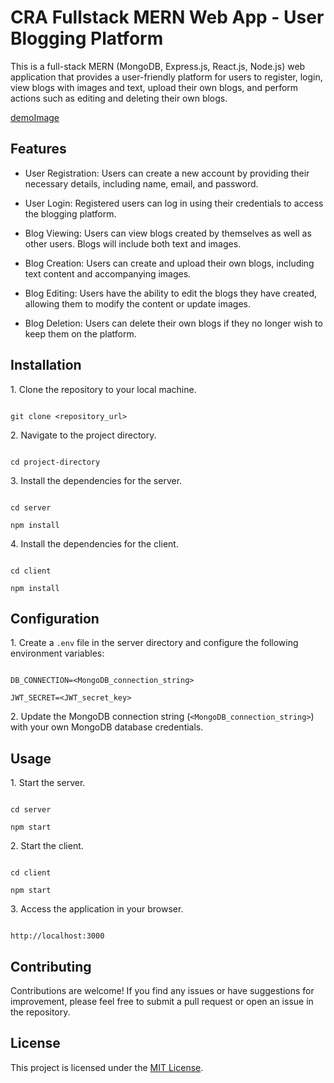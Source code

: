 # CRA Fullstack MERN Web App - User Blogging Platform

This is a full-stack MERN (MongoDB, Express.js, React.js, Node.js) web application that provides a user-friendly platform for users to register, login, view blogs with images and text, upload their own blogs, and perform actions such as editing and deleting their own blogs.

[demoImage](projectBlog.png)

## Features

- User Registration: Users can create a new account by providing their necessary details, including name, email, and password.

- User Login: Registered users can log in using their credentials to access the blogging platform.

- Blog Viewing: Users can view blogs created by themselves as well as other users. Blogs will include both text and images.

- Blog Creation: Users can create and upload their own blogs, including text content and accompanying images.

- Blog Editing: Users have the ability to edit the blogs they have created, allowing them to modify the content or update images.

- Blog Deletion: Users can delete their own blogs if they no longer wish to keep them on the platform.

## Installation

1\. Clone the repository to your local machine.

```

git clone <repository_url>

```

2\. Navigate to the project directory.

```

cd project-directory

```

3\. Install the dependencies for the server.

```

cd server

npm install

```

4\. Install the dependencies for the client.

```

cd client

npm install

```

## Configuration

1\. Create a `.env` file in the server directory and configure the following environment variables:

```

DB_CONNECTION=<MongoDB_connection_string>

JWT_SECRET=<JWT_secret_key>

```

2\. Update the MongoDB connection string (`<MongoDB_connection_string>`) with your own MongoDB database credentials.

## Usage

1\. Start the server.

```

cd server

npm start

```

2\. Start the client.

```

cd client

npm start

```

3\. Access the application in your browser.

```

http://localhost:3000

```

## Contributing

Contributions are welcome! If you find any issues or have suggestions for improvement, please feel free to submit a pull request or open an issue in the repository.

## License

This project is licensed under the [MIT License](LICENSE).
